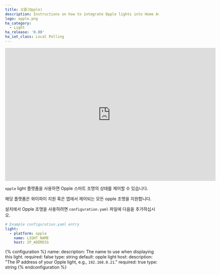 ```yaml
---
title: 오플(Opple)
description: Instructions on how to integrate Opple lights into Home Assistant.
logo: opple.png
ha_category:
  - Light
ha_release: '0.80'
ha_iot_class: Local Polling
---
```


<div class='videoWrapper'>
<iframe width="690" height="437" src="https://www.youtube.com/embed/npWKc7gzgdo" frameborder="0" allow="accelerometer; autoplay; encrypted-media; gyroscope; picture-in-picture" allowfullscreen></iframe>
</div>

`opple` light 플랫폼을 사용하면 Opple 스마트 조명의 상태를 제어할 수 있습니다.

해당 플랫폼은 와이파이 지원 혹은 앱에서 제어되는 모든 opple 조명을 지원합니다. 

설치에서 Opple 조명을 사용하려면 `configuration.yaml` 파일에 다음을 추가하십시오.

```yaml
# Example configuration.yaml entry
light:
  - platform: opple
    name: LIGHT_NAME
    host: IP_ADDRESS
```

{% configuration %}
name:
  description: The name to use when displaying this light.
  required: false
  type: string
  default: opple light
host:
  description: "The IP address of your Opple light, e.g., `192.168.0.21`."
  required: true
  type: string
{% endconfiguration %}
